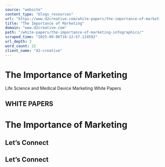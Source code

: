 ```yaml
---
source: "website"
content_type: "blogs_resources"
url: "https://www.d2creative.com/white-papers/the-importance-of-marketing-infographics/"
title: "The Importance of Marketing"
domain: "www.d2creative.com"
path: "/white-papers/the-importance-of-marketing-infographics/"
scraped_time: "2025-09-06T16:12:57.124592"
url_depth: 2
word_count: 22
client_name: "d2-creative"
---
```


# The Importance of Marketing

Life Science and Medical Device Marketing White Papers

## WHITE PAPERS

# The Importance of Marketing

## Let’s Connect

## Let’s Connect